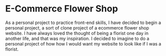 # E-Commerce Flower Shop
As a personal project to practice front-end skills, I have decided to begin a personal project, a sort of clone project of a ecommerce flower shop website. 
I have always loved the thought of being a florist one day in another life, and that was my inspiration. I decided to imagine to do a personal project of how
how I would want my website to look like if I was a florist.
